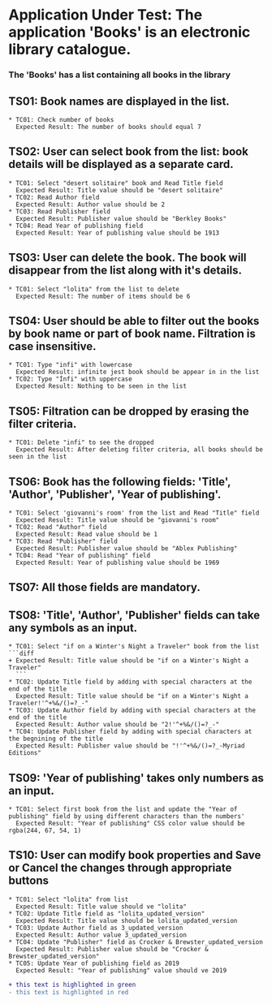 # Application Under Test: The application 'Books' is an electronic library catalogue.

### The 'Books' has a list containing all books in the library

## TS01: Book names are displayed in the list.
	* TC01: Check number of books
	  Expected Result: The number of books should equal 7
## TS02: User can select book from the list: book details will be displayed as a separate card.
	* TC01: Select "desert solitaire" book and Read Title field
	  Expected Result: Title value should be "desert solitaire"
	* TC02: Read Author field
	  Expected Result: Author value should be 2
	* TC03: Read Publisher field
	  Expected Result: Publisher value should be "Berkley Books"
	* TC04: Read Year of publishing field
	  Expected Result: Year of publishing value should be 1913
## TS03: User can delete the book. The book will disappear from the list along with it's details.
	* TC01: Select "lolita" from the list to delete
	  Expected Result: The number of items should be 6
## TS04: User should be able to filter out the books by book name or part of book name. Filtration is case insensitive.
	* TC01: Type "infi" with lowercase
	  Expected Result: infinite jest book should be appear in in the list
	* TC02: Type "İnfi" with uppercase
	  Expected Result: Nothing to be seen in the list
## TS05: Filtration can be dropped by erasing the filter criteria.
	* TC01: Delete "infi" to see the dropped
	  Expected Result: After deleting filter criteria, all books should be seen in the list

## TS06: Book has the following fields: 'Title', 'Author', 'Publisher', 'Year of publishing'.
	* TC01: Select 'giovanni's room' from the list and Read "Title" field
	  Expected Result: Title value should be "giovanni's room"
	* TC02: Read "Author" field
	  Expected Result: Read value should be 1
	* TC03: Read "Publisher" field
	  Expected Result: Publisher value should be "Ablex Publishing"	
	* TC04: Read "Year of publishing" field
	  Expected Result: Year of publishing value should be 1969
## TS07: All those fields are mandatory.
## TS08: 'Title', 'Author', 'Publisher' fields can take any symbols as an input.
	* TC01: Select "if on a Winter's Night a Traveler" book from the list
	```diff
	+ Expected Result: Title value should be "if on a Winter's Night a Traveler"
	  ```
	* TC02: Update Title field by adding with special characters at the end of the title
	  Expected Result: Title value should be "if on a Winter's Night a Traveler!'^+%&/()=?_-"
	* TC03: Update Author field by adding with special characters at the end of the title
	  Expected Result: Author value should be "2!'^+%&/()=?_-"
	* TC04: Update Publisher field by adding with special characters at the begnining of the title
	  Expected Result: Publisher value should be "!'^+%&/()=?_-Myriad Editions"
## TS09: 'Year of publishing' takes only numbers as an input.
	* TC01: Select first book from the list and update the "Year of publishing" field by using different characters than the numbers'
	  Expected Result: "Year of publishing" CSS color value should be rgba(244, 67, 54, 1)
## TS10: User can modify book properties and Save or Cancel the changes through appropriate buttons
	* TC01: Select "lolita" from list
	  Expected Result: Title value should ve "lolita"
	* TC02: Update Title field as "lolita_updated_version"
	  Expected Result: Title value should be lolita_updated_version
	* TC03: Update Author field as 3_updated_version
	  Expected Result: Author value 3_updated_version
	* TC04: Update "Publisher" field as Crocker & Brewster_updated_version
	  Expected Result: Publisher value should be "Crocker & Brewster_updated_version"
	* TC05: Update Year of publishing field as 2019
	  Expected Result: "Year of publishing" value should ve 2019

```diff
+ this text is highlighted in green
- this text is highlighted in red
```
